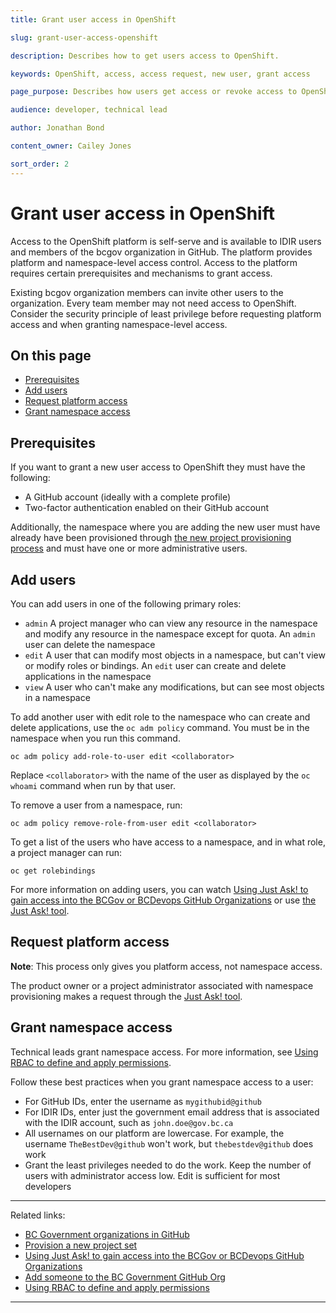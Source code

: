 ```yaml
---
title: Grant user access in OpenShift

slug: grant-user-access-openshift

description: Describes how to get users access to OpenShift.

keywords: OpenShift, access, access request, new user, grant access

page_purpose: Describes how users get access or revoke access to OpenShift and the prerequisites.

audience: developer, technical lead

author: Jonathan Bond

content_owner: Cailey Jones

sort_order: 2
---
```


# Grant user access in OpenShift

Access to the OpenShift platform is self-serve and is available to IDIR users and members of the bcgov organization in GitHub. The platform provides platform and namespace-level access control. Access to the platform requires certain prerequisites and mechanisms to grant access.

Existing bcgov organization members can invite other users to the organization. Every team member may not need access to OpenShift. Consider the security principle of least privilege before requesting platform access and when granting namespace-level access.

## On this page
- [Prerequisites](#prerequisites)
- [Add users](#add-users)
- [Request platform access](#request-platform-access)
- [Grant namespace access](#grant-namespace-access)

## Prerequisites

If you want to grant a new user access to OpenShift they must have the following:

- A GitHub account (ideally with a complete profile)
- Two-factor authentication enabled on their GitHub account

Additionally, the namespace where you are adding the new user must have already have been provisioned through [the new project provisioning process](/provision-new-openshift-project/) and must have one or more administrative users.

## Add users

You can add users in one of the following primary roles:

* ``admin`` A project manager who can view any resource in the namespace and modify any resource in the namespace except for quota.  An ``admin`` user can delete the namespace
* ``edit`` A user that can modify most objects in a namespace, but can't view or modify roles or bindings. An ``edit`` user can create and delete applications in the namespace
* ``view`` A user who can't make any modifications, but can see most objects in a namespace

To add another user with edit role to the namespace who can create and delete applications, use the ``oc adm policy`` command. You must be in the namespace when you run this command.

```
oc adm policy add-role-to-user edit <collaborator>
```

Replace ``<collaborator>`` with the name of the user as displayed by the ``oc whoami`` command when run by that user.

To remove a user from a namespace, run:

```
oc adm policy remove-role-from-user edit <collaborator>
```
To get a list of the users who have access to a namespace, and in what role, a project manager can run:
```
oc get rolebindings
```
For more information on adding users, you can watch [Using Just Ask! to gain access into the BCGov or BCDevops GitHub Organizations](https://www.youtube.com/watch?v=IvdPyx2-qm0) or use [the Just Ask! tool](https://just-ask.developer.gov.bc.ca/).

## Request platform access

**Note**: This process only gives you platform access, not namespace access.

The product owner or a project administrator associated with namespace provisioning makes a request through the [Just Ask! tool](https://just-ask.developer.gov.bc.ca/).

## Grant namespace access

Technical leads grant namespace access. For more information, see [Using RBAC to define and apply permissions](https://docs.openshift.com/container-platform/4.9/authentication/using-rbac.html).

Follow these best practices when you grant namespace access to a user:
- For GitHub IDs, enter the username as `mygithubid@github`
- For IDIR IDs, enter just the government email address that is associated with the IDIR account, such as `john.doe@gov.bc.ca`
- All usernames on our platform are lowercase. For example, the username `TheBestDev@github` won't work, but `thebestdev@github` does work
- Grant the least privileges needed to do the work. Keep the number of users with administrator access low. Edit is sufficient for most developers

---
Related links:

* [BC Government organizations in GitHub](/bc-government-organizations-in-github/)
* [Provision a new project set](/provision-new-openshift-project/)
* [Using Just Ask! to gain access into the BCGov or BCDevops GitHub Organizations](https://www.youtube.com/watch?v=IvdPyx2-qm0)
* [Add someone to the BC Government GitHub Org](https://just-ask.developer.gov.bc.ca/)
* [Using RBAC to define and apply permissions](https://docs.openshift.com/container-platform/4.9/authentication/using-rbac.html)

---
